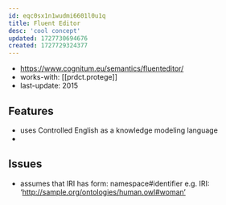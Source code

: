 ```yaml
---
id: eqc0sx1n1wudmi6601l0u1q
title: Fluent Editor
desc: 'cool concept'
updated: 1727730694676
created: 1727729324377
---
```


- https://www.cognitum.eu/semantics/fluenteditor/
- works-with: [[prdct.protege]]
- last-update: 2015

## Features

-  uses Controlled English as a knowledge modeling language
-  


## Issues

- assumes that IRI has form: namespace#identifier e.g. IRI: ‘http://sample.org/ontologies/human.owl#woman’ 